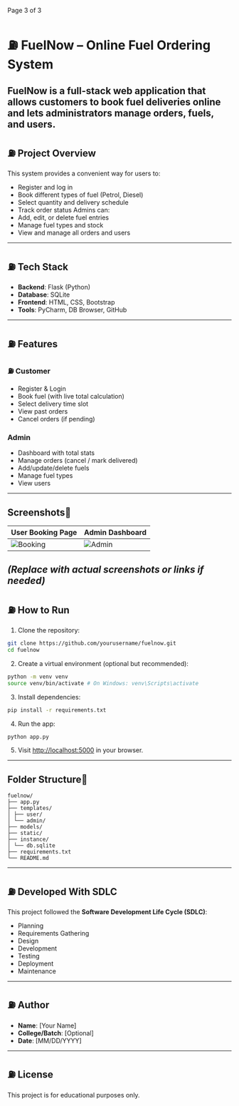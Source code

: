 
Page
3
of 3
# ⛽ FuelNow – Online Fuel Ordering System
FuelNow is a full-stack web application that allows customers to book fuel
deliveries online and lets administrators manage orders, fuels, and users.
---
## ⛽ Project Overview
This system provides a convenient way for users to:
- Register and log in
- Book different types of fuel (Petrol, Diesel)
- Select quantity and delivery schedule
- Track order status
Admins can:
- Add, edit, or delete fuel entries
- Manage fuel types and stock
- View and manage all orders and users
---
## ⛽ Tech Stack
- **Backend**: Flask (Python)
- **Database**: SQLite
- **Frontend**: HTML, CSS, Bootstrap
- **Tools**: PyCharm, DB Browser, GitHub
---
## ⛽ Features
### ⛽ Customer
- Register & Login
- Book fuel (with live total calculation)
- Select delivery time slot
- View past orders
- Cancel orders (if pending)
### Admin
- Dashboard with total stats
- Manage orders (cancel / mark delivered)
- Add/update/delete fuels
- Manage fuel types
- View users
---
## Screenshots
| User Booking Page | Admin Dashboard |
|-------------------|------------------|
| ![Booking](uploads/booking.png) | ![Admin](uploads/admin_dashboard.png) |
_(Replace with actual screenshots or links if needed)_
---
## ⛽ How to Run
1. Clone the repository:
```bash
git clone https://github.com/yourusername/fuelnow.git
cd fuelnow
```
2. Create a virtual environment (optional but recommended):
```bash
python -m venv venv
source venv/bin/activate # On Windows: venv\Scripts\activate
```
3. Install dependencies:
```bash
pip install -r requirements.txt
```
4. Run the app:
```bash
python app.py
```
5. Visit [http://localhost:5000](http://localhost:5000) in your browser.
---
## Folder Structure
```
fuelnow/
├── app.py
├── templates/
│ ├── user/
│ └── admin/
├── models/
├── static/
├── instance/
│ └── db.sqlite
├── requirements.txt
└── README.md
```
---
## ⛽ Developed With SDLC
This project followed the **Software Development Life Cycle (SDLC)**:
- Planning
- Requirements Gathering
- Design
- Development
- Testing
- Deployment
- Maintenance
---
## ⛽ Author
- **Name**: [Your Name]
- **College/Batch**: [Optional]
- **Date**: [MM/DD/YYYY]
---
## ⛽ License
This project is for educational purposes only.
